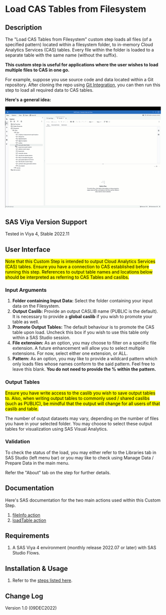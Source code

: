 # Load CAS Tables from Filesystem

## Description
The "Load CAS Tables from Filesystem" custom step loads all files (of a specified pattern) located within a filesystem folder, to in-memory Cloud Analytics Services (CAS) tables. Every file within the folder is loaded to a separate table with the same name (without the suffix).

**This custom step is useful for applications where the user wishes to load multiple files to CAS in one go.**  

For example, suppose you use source code and data located within a Git repository.  After cloning the repo using [Git Integration]((https://go.documentation.sas.com/doc/en/webeditorcdc/default/webeditorug/p0puc7muifjjycn1uemlm9lj1jkt.htm)), you can then run this step to load all required data to CAS tables.

**Here's a general idea:**

![Load CAS Tables from Filesystem](./img/load-cas-tables-from-filesystem.gif)

## SAS Viya Version Support
Tested in Viya 4, Stable 2022.11

## User Interface

<mark>Note that this Custom Step is intended to output Cloud Analytics Services (CAS) tables. Ensure you have a connection to CAS established before running this step. References to output table names and locations below should be interpreted as referring to CAS Tables and caslibs. </mark>

### Input Arguments
1. **Folder containing Input Data:** Select the folder containing your input data on the Filesystem.
2. **Output Caslib:** Provide an output CASLIB name (PUBLIC is the default). It is necessary to provide a **global caslib** if you wish to promote your table as well.
3. **Promote Output Tables:** The default behaviour is to promote the CAS table upon load.  Uncheck this box if you wish to use this table only within a SAS Studio session.
4. **File extension:** As an option, you may choose to filter on a specific file extension.  A future enhancement will allow you to select multiple extensions.  For now, select either one extension, or ALL.
5. **Pattern:** As an option, you may like to provide a wildcard pattern which only loads files whose names conform to the said pattern. Feel free to leave this blank. **You do not need to provide the % within the pattern.**

### Output Tables
<mark>Ensure you have write access to the caslib you wish to save output tables to.  Also, when writing output tables to commonly used / shared caslibs (such as PUBLIC), be mindful that the output will change for all users of that caslib and table.</mark>

The number of output datasets may vary, depending on the number of files you have in your selected folder. You may choose to select these output tables for visualization using SAS Visual Analytics. 

### Validation
To check the status of the load, you may either refer to the Libraries tab in SAS Studio (left menu bar) or you may like to check using Manage Data / Prepare Data in the main menu.  

Refer the "About" tab on the step for further details.

## Documentation
Here's SAS documentation for the two main actions used within this Custom Step.
1. [fileInfo action](https://documentation.sas.com/?cdcId=sasstudiocdc&cdcVersion=default&activeCdc=pgmsascdc&docsetId=caspg&docsetTarget=cas-table-fileinfo.htm)
2. [loadTable action](https://documentation.sas.com/?cdcId=sasstudiocdc&cdcVersion=default&activeCdc=pgmsascdc&docsetId=caspg&docsetTarget=cas-table-loadtable.htm)

## Requirements

1. A SAS Viya 4 environment (monthly release 2022.07 or later) with SAS Studio Flows.

## Installation & Usage

1. Refer to the [steps listed here](https://github.com/sassoftware/sas-studio-custom-steps#getting-started---making-a-custom-step-from-this-repository-available-in-sas-studio).

## Change Log

Version 1.0 (09DEC2022)

